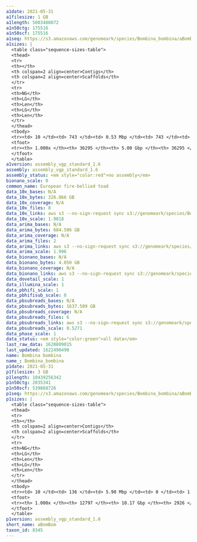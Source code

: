 ```yaml
---
a1date: 2021-05-31
a1filesize: 1 GB
a1length: 5003480072
a1n50ctg: 175516
a1n50scf: 175516
a1seq: https://s3.amazonaws.com/genomeark/species/Bombina_bombina/aBomBom1/assembly_vgp_standard_1.6/aBomBom1.alt.20210531.fasta.gz
a1sizes: |
  <table class="sequence-sizes-table">
  <thead>
  <tr>
  <th></th>
  <th colspan=2 align=center>Contigs</th>
  <th colspan=2 align=center>Scaffolds</th>
  </tr>
  <tr>
  <th>NG</th>
  <th>LG</th>
  <th>Len</th>
  <th>LG</th>
  <th>Len</th>
  </tr>
  </thead>
  <tbody>
  <tr><td> 10 </td><td> 743 </td><td> 0.53 Mbp </td><td> 743 </td><td> 0.53 Mbp </td></tr>  <tr><td> 20 </td><td> 1871 </td><td> 0.38 Mbp </td><td> 1871 </td><td> 0.38 Mbp </td></tr>  <tr><td> 30 </td><td> 3382 </td><td> 0.29 Mbp </td><td> 3382 </td><td> 0.29 Mbp </td></tr>  <tr><td> 40 </td><td> 5361 </td><td> 0.22 Mbp </td><td> 5361 </td><td> 0.22 Mbp </td></tr>  <tr style="background-color:#cccccc;"><td> 50 </td><td> 7897 </td><td style="background-color:#ff8888;"> 0.18 Mbp </td><td> 7897 </td><td style="background-color:#ff8888;"> 0.18 Mbp </td></tr>  <tr><td> 60 </td><td> 11094 </td><td> 0.14 Mbp </td><td> 11094 </td><td> 0.14 Mbp </td></tr>  <tr><td> 70 </td><td> 15030 </td><td> 0.12 Mbp </td><td> 15030 </td><td> 0.12 Mbp </td></tr>  <tr><td> 80 </td><td> 19824 </td><td> 94.04 Kbp </td><td> 19824 </td><td> 94.04 Kbp </td></tr>  <tr><td> 90 </td><td> 25903 </td><td> 70.96 Kbp </td><td> 25903 </td><td> 70.96 Kbp </td></tr>  <tr><td> 100 </td><td> 36294 </td><td> 160  bp </td><td> 36294 </td><td> 160  bp </td></tr>  </tbody>
  <tfoot>
  <tr><th> 1.000x </th><th> 36295 </th><th> 5.00 Gbp </th><th> 36295 </th><th> 5.00 Gbp </th></tr>
  </tfoot>
  </table>
a1version: assembly_vgp_standard_1.6
assembly: assembly_vgp_standard_1.6
assembly_status: <em style="color:red">no assembly</em>
bionano_scale: 0
common_name: European fire-bellied toad
data_10x_bases: N/A
data_10x_bytes: 326.866 GB
data_10x_coverage: N/A
data_10x_files: 8
data_10x_links: aws s3 --no-sign-request sync s3://genomeark/species/Bombina_bombina/aBomBom1/genomic_data/10x/ .<br>
data_10x_scale: 1.9818
data_arima_bases: N/A
data_arima_bytes: 684.506 GB
data_arima_coverage: N/A
data_arima_files: 2
data_arima_links: aws s3 --no-sign-request sync s3://genomeark/species/Bombina_bombina/aBomBom1/genomic_data/arima/ .<br>
data_arima_scale: 1.996
data_bionano_bases: N/A
data_bionano_bytes: 4.050 GB
data_bionano_coverage: N/A
data_bionano_links: aws s3 --no-sign-request sync s3://genomeark/species/Bombina_bombina/aBomBom1/genomic_data/bionano/ .<br>
data_dovetail_scale: 1
data_illumina_scale: 1
data_pbhifi_scale: 1
data_pbhifisub_scale: 0
data_pbsubreads_bases: N/A
data_pbsubreads_bytes: 1637.509 GB
data_pbsubreads_coverage: N/A
data_pbsubreads_files: 6
data_pbsubreads_links: aws s3 --no-sign-request sync s3://genomeark/species/Bombina_bombina/aBomBom1/genomic_data/pacbio/ . --exclude "*ccs*bam*"<br>
data_pbsubreads_scale: 0.5271
data_phase_scale: 1
data_status: <em style="color:green">all data</em>
last_raw_data: 1620809015
last_updated: 1622490490
name: Bombina bombina
name_: Bombina_bombina
p1date: 2021-05-31
p1filesize: 3 GB
p1length: 10439256342
p1n50ctg: 2035341
p1n50scf: 539868726
p1seq: https://s3.amazonaws.com/genomeark/species/Bombina_bombina/aBomBom1/assembly_vgp_standard_1.6/aBomBom1.pri.20210531.fasta.gz
p1sizes: |
  <table class="sequence-sizes-table">
  <thead>
  <tr>
  <th></th>
  <th colspan=2 align=center>Contigs</th>
  <th colspan=2 align=center>Scaffolds</th>
  </tr>
  <tr>
  <th>NG</th>
  <th>LG</th>
  <th>Len</th>
  <th>LG</th>
  <th>Len</th>
  </tr>
  </thead>
  <tbody>
  <tr><td> 10 </td><td> 136 </td><td> 5.90 Mbp </td><td> 0 </td><td> 1.27 Gbp </td></tr>  <tr><td> 20 </td><td> 340 </td><td> 4.20 Mbp </td><td> 1 </td><td> 1.17 Gbp </td></tr>  <tr><td> 30 </td><td> 619 </td><td> 3.25 Mbp </td><td> 2 </td><td> 0.96 Gbp </td></tr>  <tr><td> 40 </td><td> 972 </td><td> 2.58 Mbp </td><td> 3 </td><td> 0.79 Gbp </td></tr>  <tr style="background-color:#cccccc;"><td> 50 </td><td> 1417 </td><td style="background-color:#88ff88;"> 2.04 Mbp </td><td> 5 </td><td style="background-color:#88ff88;"> 0.54 Gbp </td></tr>  <tr><td> 60 </td><td> 1984 </td><td> 1.59 Mbp </td><td> 7 </td><td> 444.54 Mbp </td></tr>  <tr><td> 70 </td><td> 2724 </td><td> 1.19 Mbp </td><td> 11 </td><td> 201.30 Mbp </td></tr>  <tr><td> 80 </td><td> 3758 </td><td> 0.80 Mbp </td><td> 19 </td><td> 56.67 Mbp </td></tr>  <tr><td> 90 </td><td> 5504 </td><td> 0.41 Mbp </td><td> 63 </td><td> 13.13 Mbp </td></tr>  <tr><td> 100 </td><td> 12796 </td><td> 1  bp </td><td> 2925 </td><td> 59  bp </td></tr>  </tbody>
  <tfoot>
  <tr><th> 1.000x </th><th> 12797 </th><th> 10.17 Gbp </th><th> 2926 </th><th> 10.44 Gbp </th></tr>
  </tfoot>
  </table>
p1version: assembly_vgp_standard_1.6
short_name: aBomBom
taxon_id: 8345
---
```

